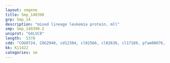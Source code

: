 ```yaml
---
layout: smgene
title: Smp_140390
grp: Smp_14
description: "mixed lineage leukemia protein, mll"
smp: Smp_140390.2
uniprot: "G4LVC8"
length:  5370
cdd: "COG0724, COG2940, cd12304, cl02566, cl02636, cl17169, pfam00076, pfam00856, smart00317, smart00360, smart00508"
kk: K11422
categories: sm
---
```

